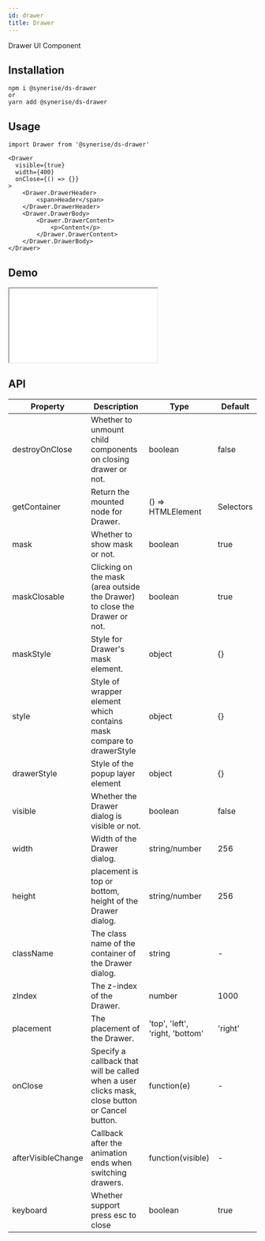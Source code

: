 ```yaml
---
id: drawer
title: Drawer
---
```


Drawer UI Component

## Installation

```
npm i @synerise/ds-drawer
or
yarn add @synerise/ds-drawer
```

## Usage

```
import Drawer from '@synerise/ds-drawer'

<Drawer
  visible={true}
  width={400}
  onClose={() => {}}
>
    <Drawer.DrawerHeader>
        <span>Header</span>
    </Drawer.DrawerHeader>
    <Drawer.DrawerBody>
        <Drawer.DrawerContent>
            <p>Content</p>
        </Drawer.DrawerContent>
    </Drawer.DrawerBody>
</Drawer>

```

## Demo

<iframe src="/storybook-static/iframe.html?id=components-drawer--default"></iframe>

## API

| Property           | Description                                                                                    | Type                            | Default   |
| ------------------ | ---------------------------------------------------------------------------------------------- | ------------------------------- | --------- |
| destroyOnClose     | Whether to unmount child components on closing drawer or not.                                  | boolean                         | false     |
| getContainer       | Return the mounted node for Drawer.                                                            | () => HTMLElement               | Selectors |
| mask               | Whether to show mask or not.                                                                   | boolean                         | true      |
| maskClosable       | Clicking on the mask (area outside the Drawer) to close the Drawer or not.                     | boolean                         | true      |
| maskStyle          | Style for Drawer's mask element.                                                               | object                          | {}        |
| style              | Style of wrapper element which contains mask compare to drawerStyle                            | object                          | {}        |
| drawerStyle        | Style of the popup layer element                                                               | object                          | {}        |
| visible            | Whether the Drawer dialog is visible or not.                                                   | boolean                         | false     |
| width              | Width of the Drawer dialog.                                                                    | string/number                   | 256       |
| height             | placement is top or bottom, height of the Drawer dialog.                                       | string/number                   | 256       |
| className          | The class name of the container of the Drawer dialog.                                          | string                          | -         |
| zIndex             | The z-index of the Drawer.                                                                     | number                          | 1000      |
| placement          | The placement of the Drawer.                                                                   | 'top', 'left', 'right, 'bottom' | 'right'   |
| onClose            | Specify a callback that will be called when a user clicks mask, close button or Cancel button. | function(e)                     | -         |
| afterVisibleChange | Callback after the animation ends when switching drawers.                                      | function(visible)               | -         |
| keyboard           | Whether support press esc to close                                                             | boolean                         | true      |

